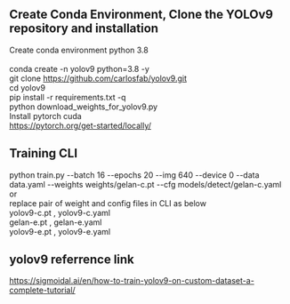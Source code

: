 ## Create Conda Environment, Clone the YOLOv9 repository and installation
Create conda environment python 3.8 <br/><br/>
conda create -n yolov9 python=3.8 -y<br/>
git clone https://github.com/carlosfab/yolov9.git <br/>
cd yolov9 <br/>
pip install -r requirements.txt -q <br/>
python download_weights_for_yolov9.py <br/>
Install pytorch cuda <br/>
https://pytorch.org/get-started/locally/
## Training CLI
python train.py --batch 16 --epochs 20 --img 640 --device 0 --data data.yaml --weights weights/gelan-c.pt --cfg models/detect/gelan-c.yaml <br/>
or <br/>
replace pair of weight and config files in CLI as below<br/>
yolov9-c.pt , yolov9-c.yaml<br/>
gelan-e.pt , gelan-e.yaml<br/>
yolov9-e.pt , yolov9-e.yaml<br/>
## yolov9 referrence link
https://sigmoidal.ai/en/how-to-train-yolov9-on-custom-dataset-a-complete-tutorial/
